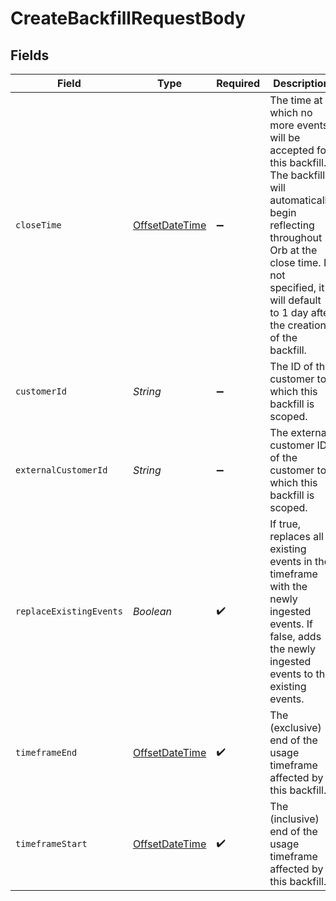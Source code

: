 # CreateBackfillRequestBody


## Fields

| Field                                                                                                                                                                                                                                  | Type                                                                                                                                                                                                                                   | Required                                                                                                                                                                                                                               | Description                                                                                                                                                                                                                            |
| -------------------------------------------------------------------------------------------------------------------------------------------------------------------------------------------------------------------------------------- | -------------------------------------------------------------------------------------------------------------------------------------------------------------------------------------------------------------------------------------- | -------------------------------------------------------------------------------------------------------------------------------------------------------------------------------------------------------------------------------------- | -------------------------------------------------------------------------------------------------------------------------------------------------------------------------------------------------------------------------------------- |
| `closeTime`                                                                                                                                                                                                                            | [OffsetDateTime](https://docs.oracle.com/javase/8/docs/api/java/time/OffsetDateTime.html)                                                                                                                                              | :heavy_minus_sign:                                                                                                                                                                                                                     | The time at which no more events will be accepted for this backfill. The backfill will automatically begin reflecting throughout Orb at the close time. If not specified, it will default to 1 day after the creation of the backfill. |
| `customerId`                                                                                                                                                                                                                           | *String*                                                                                                                                                                                                                               | :heavy_minus_sign:                                                                                                                                                                                                                     | The ID of the customer to which this backfill is scoped.                                                                                                                                                                               |
| `externalCustomerId`                                                                                                                                                                                                                   | *String*                                                                                                                                                                                                                               | :heavy_minus_sign:                                                                                                                                                                                                                     | The external customer ID of the customer to which this backfill is scoped.                                                                                                                                                             |
| `replaceExistingEvents`                                                                                                                                                                                                                | *Boolean*                                                                                                                                                                                                                              | :heavy_check_mark:                                                                                                                                                                                                                     | If true, replaces all existing events in the timeframe with the newly ingested events. If false, adds the newly ingested events to the existing events.                                                                                |
| `timeframeEnd`                                                                                                                                                                                                                         | [OffsetDateTime](https://docs.oracle.com/javase/8/docs/api/java/time/OffsetDateTime.html)                                                                                                                                              | :heavy_check_mark:                                                                                                                                                                                                                     | The (exclusive) end of the usage timeframe affected by this backfill.                                                                                                                                                                  |
| `timeframeStart`                                                                                                                                                                                                                       | [OffsetDateTime](https://docs.oracle.com/javase/8/docs/api/java/time/OffsetDateTime.html)                                                                                                                                              | :heavy_check_mark:                                                                                                                                                                                                                     | The (inclusive) end of the usage timeframe affected by this backfill.                                                                                                                                                                  |